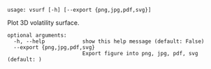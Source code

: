 ```
usage: vsurf [-h] [--export {png,jpg,pdf,svg}]
```

Plot 3D volatility surface.

```
optional arguments:
  -h, --help            show this help message (default: False)
  --export {png,jpg,pdf,svg}
                        Export figure into png, jpg, pdf, svg (default: )
```